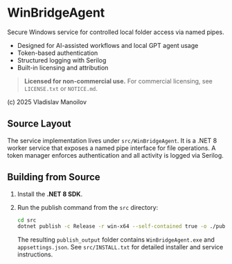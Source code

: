 # WinBridgeAgent

Secure Windows service for controlled local folder access via named pipes.

- Designed for AI-assisted workflows and local GPT agent usage
- Token-based authentication
- Structured logging with Serilog
- Built-in licensing and attribution

> **Licensed for non-commercial use.** For commercial licensing, see `LICENSE.txt` or `NOTICE.md`.

(c) 2025 Vladislav Manoilov

## Source Layout

The service implementation lives under `src/WinBridgeAgent`. It is a .NET 8
worker service that exposes a named pipe interface for file operations. A token
manager enforces authentication and all activity is logged via Serilog.

## Building from Source

1. Install the **.NET 8 SDK**.
2. Run the publish command from the `src` directory:

   ```bash
   cd src
   dotnet publish -c Release -r win-x64 --self-contained true -o ./publish_output
   ```

   The resulting `publish_output` folder contains `WinBridgeAgent.exe` and
   `appsettings.json`. See `src/INSTALL.txt` for detailed installer and service
   instructions.
